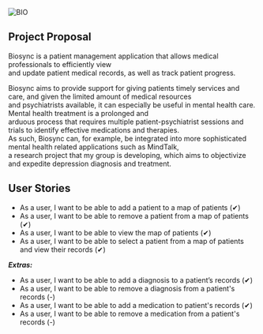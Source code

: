 ![BIO](https://media.github.students.cs.ubc.ca/user/9769/files/f9c50700-cd48-11ea-93b4-e8d320c9a598)

## Project Proposal
Biosync is a patient management application that allows medical professionals to efficiently view <br> 
and update patient medical records, as well as track patient progress. 

Biosync aims to provide support for giving patients timely services and care, and given the limited amount of medical 
resources <br> and psychiatrists available, it can especially be useful in mental health care. Mental health treatment 
is a prolonged and <br> arduous process that requires multiple patient-psychiatrist sessions and 
trials to identify effective medications and therapies. <br> As such, Biosync can, for example, be integrated into more 
sophisticated mental health related applications such as MindTalk, <br> a research project that my group is 
developing, which aims to objectivize and expedite depression diagnosis and treatment.


## User Stories
- As a user, I want to be able to add a patient to a map of patients (✔)
- As a user, I want to be able to remove a patient from a map of patients (✔)
- As a user, I want to be able to view the map of patients (✔)
- As a user, I want to be able to select a patient from a map of patients and view their records (✔)

***Extras:***
- As a user, I want to be able to add a diagnosis to a patient’s records (✔)
- As a user, I want to be able to remove a diagnosis from a patient's records (-)
- As a user, I want to be able to add a medication to patient's records (✔)
- As a user, I want to be able to remove a medication from a patient's records (-)
